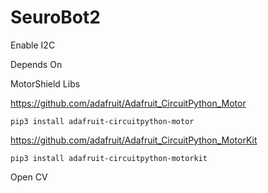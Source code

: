 # SeuroBot2

Enable I2C

Depends On

MotorShield Libs

https://github.com/adafruit/Adafruit_CircuitPython_Motor
```
pip3 install adafruit-circuitpython-motor
```
https://github.com/adafruit/Adafruit_CircuitPython_MotorKit
```
pip3 install adafruit-circuitpython-motorkit
```
Open CV

